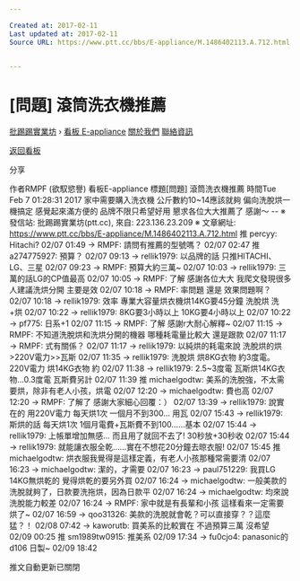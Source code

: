 ```yaml
---

Created at: 2017-02-11
Last updated at: 2017-02-11
Source URL: https://www.ptt.cc/bbs/E-appliance/M.1486402113.A.712.html


---
```


# [問題] 滾筒洗衣機推薦


[批踢踢實業坊](https://www.ptt.cc/) › [看板 E-appliance](https://www.ptt.cc/bbs/E-appliance/index.html) [關於我們](https://www.ptt.cc/about.html) [聯絡資訊](https://www.ptt.cc/contact.html)

[返回看板](https://www.ptt.cc/bbs/E-appliance/index.html)

分享

作者RMPF (欲馭慾譽)
看板E-appliance
標題\[問題\] 滾筒洗衣機推薦
時間Tue Feb 7 01:28:31 2017
家中需要購入洗衣機 公斤數約10~14應該就夠 偏向洗脫烘一機搞定 感覺起來滿方便的 品牌不限只希望好用 懇求各位大大推薦了 感謝～ -- ※ 發信站: 批踢踢實業坊(ptt.cc), 來自: 223.136.23.209 ※ 文章網址: <https://www.ptt.cc/bbs/E-appliance/M.1486402113.A.712.html>
推 percyy: Hitachi? 02/07 01:49
→ RMPF: 請問有推薦的型號嗎？ 02/07 02:47
推 a274775927: 預算？ 02/07 09:13
→ rellik1979: 以品牌的話 只推HITACHI、LG、三星 02/07 09:23
→ RMPF: 預算大約三萬~ 02/07 10:03
→ rellik1979: 三萬的話LG的CP值最高 02/07 10:05
→ RMPF: 了解 感謝各位大大 我爬文發現很多人建議洗烘分開 主要是效 02/07 10:18
→ RMPF: 率問題 還是 效果問題啊？ 02/07 10:18
→ rellik1979: 效率 專業大容量烘衣機烘14KG要45分鐘 洗脫烘 洗+烘 02/07 10:22
→ rellik1979: 8KG要3小時以上 10KG要4小時以上 02/07 10:22
→ pf775: 日系+1 02/07 11:15
→ RMPF: 了解 感謝r大耐心解釋~ 02/07 11:15
→ RMPF: 不知道洗脫烘和洗烘分開的機器 哪種耗電量比較大 還是跟款 02/07 11:17
→ RMPF: 式有關係？ 02/07 11:17
→ rellik1979: 以純烘的耗電來說 洗脫烘的烘>220V電力>>瓦斯 02/07 11:35
→ rellik1979: 洗脫烘 烘8KG衣物 約3度電。 220V電力 烘14KG衣物 約 02/07 11:38
→ rellik1979: 2.5~3度電 瓦斯烘14KG衣物…0.3度電 瓦斯費另計 02/07 11:39
推 michaelgodtw: 美系的洗脫強，不太需要烘，除非有老人小孩，烘電 02/07 12:20
→ michaelgodtw: 費也高 02/07 12:20
→ RMPF: 了解了 感謝大家細心回覆：） 02/07 13:39
→ rellik1979: 說實在的 用220V電力 每天烘1次 一個月不到300… 用瓦 02/07 15:43
→ rellik1979: 斯烘的話 每天烘1次 1個月電費+瓦斯費不到100……基本 02/07 15:44
→ rellik1979: 上帳單增加無感… 而且用了就回不去了! 30秒放+30秒收 02/07 15:44
→ rellik1979: 就能讓衣服全乾……實在不想花20分鐘去晾衣服! 02/07 15:45
推 michaelgodtw: 烘衣服我覺得是這樣定義，有老人小孩那種常需要清 02/07 16:23
→ michaelgodtw: 潔的，才需要 02/07 16:23
→ paul751229: 我買LG 14KG無烘乾的 覺得烘乾的要另外買 02/07 16:24
→ michaelgodtw: 一般美款的洗脫就夠了，日款要洗拖烘，因為日款平 02/07 16:24
→ michaelgodtw: 均來說洗脫能力較差 02/07 16:24
→ RMPF: 家中就是有長輩和小孩 這樣看來一定需要烘了~ 02/07 16:59
→ qoo31326: 美款的洗脫就會乾？可以直接穿？？這麼猛？！ 02/08 07:42
→ kaworutb: 買美系的比較實在 不過預算三萬 沒希望 02/09 00:25
推 sm1989tw0915: 推美系 02/09 17:34
→ fu0cjo4: panasonic的d106 日製~ 02/09 18:42

推文自動更新已關閉

